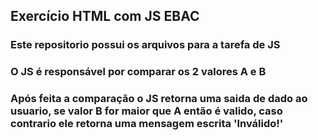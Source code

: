 ## Exercício HTML com JS EBAC

### Este repositorio possui os arquivos para a tarefa de JS

### O JS é responsável por comparar os 2 valores A e B

### Após feita a comparação o JS retorna uma saida de dado ao usuario, se valor B for maior que A então é valido, caso contrario ele retorna uma mensagem escrita 'Inválido!'
